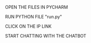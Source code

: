 OPEN THE FILES IN PYCHARM


RUN PYTHON FILE "run.py"


CLICK ON THE IP LINK


START CHATTING WITH THE CHATBOT 
